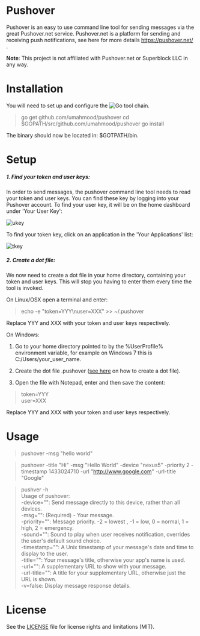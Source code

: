 # Pushover

Pushover is an easy to use command line tool for sending messages via the great
Pushover.net service. Pushover.net is a platform for sending and receiving push 
notifications, see here for more details https://pushover.net/ .

**Note**: This project is not affiliated with Pushover.net or Superblock LLC in 
any way.

# Installation

You will need to set up and configure the ![Go](https://golang.org/doc/install) 
tool chain.

> go get github.com/umahmood/pushover
> cd $GOPATH/src/github.com/umahmood/pushover
> go install

The binary should now be located in: $GOTPATH/bin.

# Setup

##### 1. Find your token and user keys:

In order to send messages, the pushover command line tool needs to read your 
token and user keys. You can find these key by logging into your Pushover 
account. To find your user key, it will be on the home dashboard under 
'Your User Key':

![ukey](https://i.imgur.com/eRcPDgx.png)

To find your token key, click on an application in the 'Your Applications' list:

![tkey](https://i.imgur.com/TphZMpo.png)

##### 2. Create a dot file:

We now need to create a dot file in your home directory, containing your token
and user keys. This will stop you having to enter them every time the tool is 
invoked.

On Linux/OSX open a terminal and enter:

> echo -e "token=YYY\nuser=XXX" >> ~/.pushover

Replace YYY and XXX with your token and user keys respectively.

On Windows:

1. Go to your home directory pointed to by the %UserProfile% environment variable, 
for example on Windows 7 this is C:/Users/your_user_name.

2. Create the dot file .pushover ([see here](https://gist.github.com/ozh/4131243) on how to create a dot file).

3. Open the file with Notepad, enter and then save the content:
> token=YYY<br/>user=XXX

Replace YYY and XXX with your token and user keys respectively.

# Usage

> pushover -msg "hello world"

> pushover -title "Hi" -msg "Hello World" -device "nexus5" -priority 2 -timestamp 1433024710 -url "http://www.google.com" -url-title "Google"

> pushver -h <br>
Usage of pushover:<br>
  -device="": Send message directly to this device, rather than all devices.<br>
  -msg="": (Required) - Your message.<br>
  -priority="": Message priority. -2 = lowest , -1 = low, 0 = normal, 1 = high, 2 = emergency.<br>
  -sound="": Sound to play when user receives notification, overrides the user's default sound choice.<br>
  -timestamp="": A Unix timestamp of your message's date and time to display to the user.<br>
  -title="": Your message's title, otherwise your app's name is used.<br>
  -url="": A supplementary URL to show with your message.<br>
  -url-title="": A title for your supplementary URL, otherwise just the URL is shown.<br>
  -v=false: Display message response details.<br>

# License

See the [LICENSE](LICENSE.md) file for license rights and limitations (MIT).
